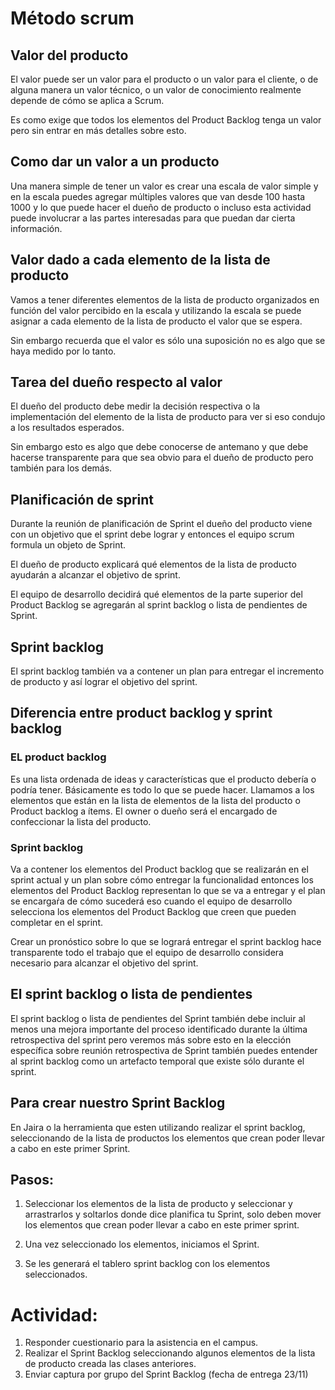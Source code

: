 # Método scrum

## Valor del producto
El valor puede ser un valor para el producto o un valor para el cliente, o de alguna manera un valor técnico, o un valor de conocimiento realmente depende de cómo se aplica a Scrum.

Es como exige que todos los elementos del Product Backlog tenga un valor pero sin entrar en más detalles sobre esto.

## Como dar un valor a un producto
Una manera simple de tener un valor es crear una escala de valor simple y en la escala puedes agregar múltiples valores que van desde 100 hasta 1000 y lo que puede hacer el dueño de producto o incluso esta actividad puede involucrar a las partes interesadas para que puedan dar cierta información.

## Valor dado a cada elemento de la lista de producto

Vamos a tener diferentes elementos de la lista de producto organizados en función del valor percibido en la escala y utilizando la escala se puede asignar a cada elemento de la lista de producto el valor que se espera.

Sin embargo recuerda que el valor es sólo una suposición no es algo que se haya medido por lo tanto.

## Tarea del dueño respecto al valor
El dueño del producto debe medir la decisión respectiva o la implementación del elemento de la lista de producto para ver si eso condujo a los resultados esperados.

Sin embargo esto es algo que debe conocerse de antemano y que debe hacerse transparente para que sea obvio para el dueño de producto pero también para los demás.

## Planificación de sprint
Durante la reunión de planificación de Sprint el dueño del producto viene con un objetivo que el sprint debe lograr y entonces el equipo scrum formula un objeto de Sprint.

El dueño de producto explicará qué elementos de la lista de producto ayudarán a alcanzar el objetivo de sprint.

El equipo de desarrollo decidirá qué elementos de la parte superior del Product Backlog se agregarán al sprint backlog o lista de pendientes de Sprint.

## Sprint backlog
El sprint backlog también va a contener un plan para entregar el incremento de producto y así lograr el objetivo del sprint.

## Diferencia entre product backlog y sprint backlog

### EL product backlog
Es una lista ordenada de ideas y características que el producto debería o podría tener.
Básicamente es todo lo que se puede hacer.
Llamamos a los elementos que están en la lista de elementos de la lista del producto o Product backlog a ítems.
El owner o dueño será el encargado de confeccionar la lista del producto.

### Sprint backlog
Va a contener los elementos del Product backlog que se realizarán en el sprint actual y un plan sobre cómo entregar la funcionalidad entonces los elementos del Product Backlog representan lo que se va a entregar y el plan se encargaŕa de cómo sucederá eso cuando el equipo de desarrollo selecciona los elementos del Product Backlog que creen que pueden completar en el sprint.

Crear un pronóstico sobre lo que se logrará entregar el sprint backlog hace transparente todo el trabajo que el equipo de desarrollo considera necesario para alcanzar el objetivo del sprint.

## El sprint backlog o lista de pendientes
El sprint backlog o lista de pendientes del Sprint también debe incluir al menos una mejora importante del proceso identificado durante la última retrospectiva del sprint pero veremos más sobre esto en la elección específica sobre reunión retrospectiva de Sprint también puedes entender al sprint backlog como un artefacto temporal que existe sólo durante el sprint.

## Para crear nuestro Sprint Backlog 
En Jaira o la herramienta que esten utilizando realizar el sprint backlog, seleccionando de la lista de productos los elementos que crean poder llevar a cabo en este primer Sprint.

## Pasos: 
1. Seleccionar los elementos de la lista de producto y seleccionar y arrastrarlos y soltarlos donde dice planifica tu Sprint, solo deben mover los elementos que crean poder llevar a cabo en este primer sprint.
2. Una vez seleccionado los elementos, iniciamos el Sprint.

3. Se les generará el tablero sprint backlog con los elementos seleccionados.

# Actividad:
1. Responder cuestionario para la asistencia en el campus.
2. Realizar el Sprint Backlog seleccionando algunos elementos de la lista de producto creada las clases anteriores.
3. Enviar captura por grupo del Sprint Backlog (fecha de entrega 23/11)

